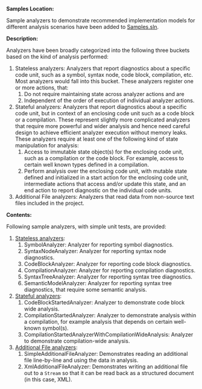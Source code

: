 **Samples Location:**

Sample analyzers to demonstrate recommended implementation models for different analysis scenarios have been added to [Samples.sln](https://github.com/dotnet/roslyn-sdk/tree/master/Samples.sln).

**Description:**

Analyzers have been broadly categorized into the following three buckets based on the kind of analysis performed:
  1. Stateless analyzers: Analyzers that report diagnostics about a specific code unit, such as a symbol, syntax node, code block, compilation, etc. Most analyzers would fall into this bucket.
     These analyzers register one or more actions, that:
     1. Do not require maintaining state across analyzer actions and are
     2. Independent of the order of execution of individual analyzer actions.
  2. Stateful analyzers: Analyzers that report diagnostics about a specific code unit, but in context of an enclosing code unit such as a code block or a compilation. These represent slightly more complicated analyzers that require more powerful and wider analysis and hence need careful design to achieve efficient analyzer execution without memory leaks.
     These analyzers require at least one of the following kind of state manipulation for analysis:
     1. Access to immutable state object(s) for the enclosing code unit, such as a compilation or the code block. For example, access to certain well known types defined in a compilation.
     2. Perform analysis over the enclosing code unit, with mutable state defined and initialized in a start action for the enclosing code unit, intermediate actions that access and/or update this state, and an end action to report diagnostic on the individual code units.
  3. Additional File analyzers: Analyzers that read data from non-source text files included in the project.
		
**Contents:**
	
Following sample analyzers, with simple unit tests, are provided:
  1. [Stateless analyzers](https://github.com/dotnet/roslyn-sdk/tree/master/samples/CSharp/Analyzers/Analyzers.Implementation/StatelessAnalyzers):
     1. SymbolAnalyzer: Analyzer for reporting symbol diagnostics.
     2. SyntaxNodeAnalyzer: Analyzer for reporting syntax node diagnostics.
     3. CodeBlockAnalyzer: Analyzer for reporting code block diagnostics.
     4. CompilationAnalyzer: Analyzer for reporting compilation diagnostics.
     5. SyntaxTreeAnalyzer: Analyzer for reporting syntax tree diagnostics.
     6. SemanticModelAnalyzer: Analyzer for reporting syntax tree diagnostics, that require some semantic analysis.
  2. [Stateful analyzers](https://github.com/dotnet/roslyn-sdk/tree/master/samples/CSharp/Analyzers/Analyzers.Implementation/StatefulAnalyzers):
     1. CodeBlockStartedAnalyzer: Analyzer to demonstrate code block wide analysis.
     2. CompilationStartedAnalyzer: Analyzer to demonstrate analysis within a compilation, for example analysis that depends on certain well-known symbol(s).
     3. CompilationStartedAnalyzerWithCompilationWideAnalysis: Analyzer to demonstrate compilation-wide analysis.
  3. [Additional File analyzers](https://github.com/dotnet/roslyn-sdk/tree/master/samples/CSharp/Analyzers/Analyzers.Implementation/AdditionalFileAnalyzers):
     1. SimpleAdditionalFileAnalyzer: Demonstrates reading an additional file line-by-line and using the data in analysis.
     2. XmlAdditionalFileAnalyzer: Demonstrates writing an additional file out to a `Stream` so that it can be read back as a structured document (in this case, XML).
